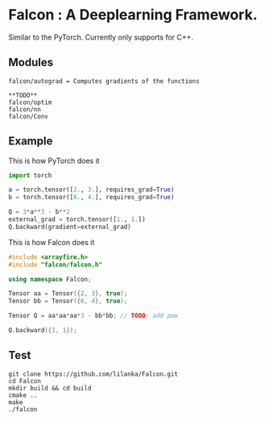 # Falcon : A Deeplearning Framework.

Similar to the PyTorch. Currently only supports for C++. 

## Modules  
```shell
falcon/autograd = Computes gradients of the functions

**TODO**
falcon/optim 
falcon/nn
falcon/Conv
```

## Example  
This is how PyTorch does it
```python
import torch

a = torch.tensor([2., 3.], requires_grad=True)
b = torch.tensor([6., 4.], requires_grad=True)

Q = 3*a**3 - b**2
external_grad = torch.tensor([1., 1.])
Q.backward(gradient=external_grad)
```

This is how Falcon does it
```c++
#include <arrayfire.h>
#include "falcon/falcon.h"

using namespace Falcon;

Tensor aa = Tensor({2, 3}, true);
Tensor bb = Tensor({6, 4}, true);

Tensor Q = aa*aa*aa*3 - bb*bb; // TODO: add pow

Q.backward({1, 1});
```

## Test 
```shell
git clone https://github.com/lilanka/Falcon.git
cd Falcon
mkdir build && cd build
cmake ..
make 
./falcon
```
